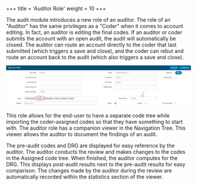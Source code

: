 +++
title = 'Auditor Role'
weight = 10
+++

The audit module introduces a new role of an auditor. The role of an "Auditor" has the same privileges
as a "Coder" when it comes to account editing. In fact, an auditor is editing the final codes. If an auditor
or coder submits the account with an open audit, the audit will automatically be closed. The auditor can
route an account directly to the coder that last submitted (which triggers a save and close), and the
coder can rebut and route an account back to the audit (which also triggers a save and close).

![DRG](image-304.jpg)

This role allows for the end-user to have a separate code tree while importing the coder-assigned codes
so that they have something to start with. The auditor role has a companion viewer in the Navigation
Tree. This viewer allows the auditor to document the findings of an audit.

The pre-audit codes and DRG are displayed for easy reference by the auditor. The auditor conducts the
review and makes changes to the codes in the Assigned code tree. When finished, the auditor computes
for the DRG. This displays post-audit results next to the pre-audit results for easy comparison. The
changes made by the auditor during the review are automatically recorded within the statistics section
of the viewer.
